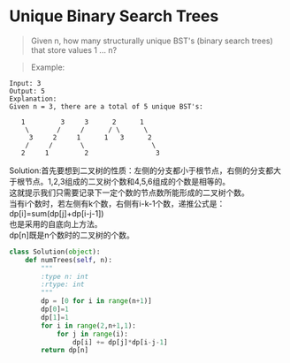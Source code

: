 # Unique Binary Search Trees

>Given n, how many structurally unique BST's (binary search trees) that store values 1 ... n?

>Example:
```
Input: 3
Output: 5
Explanation:
Given n = 3, there are a total of 5 unique BST's:

   1         3     3      2      1
    \       /     /      / \      \
     3     2     1      1   3      2
    /     /       \                 \
   2     1         2                 3
```
Solution:首先要想到二叉树的性质：左侧的分支都小于根节点，右侧的分支都大于根节点。1,2,3组成的二叉树个数和4,5,6组成的个数是相等的。<br>
这就提示我们只需要记录下一定个数的节点数所能形成的二叉树个数。<br>
当有i个数时，若左侧有k个数，右侧有i-k-1个数，递推公式是：dp[i]=sum(dp[j]+dp[i-j-1])<br>
也是采用的自底向上方法。<br>
dp[n]既是n个数时的二叉树的个数。<br>
```python
class Solution(object):
    def numTrees(self, n):
        """
        :type n: int
        :rtype: int
        """
        dp = [0 for i in range(n+1)]
        dp[0]=1
        dp[1]=1
        for i in range(2,n+1,1):
            for j in range(i):
                dp[i] += dp[j]*dp[i-j-1]
        return dp[n]
```